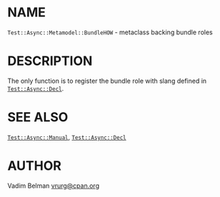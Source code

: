 NAME
====



`Test::Async::Metamodel::BundleHOW` - metaclass backing bundle roles

DESCRIPTION
===========



The only function is to register the bundle role with slang defined in [`Test::Async::Decl`](https://github.com/vrurg/raku-Test-Async/blob/v0.1.900/docs/md/Test/Async/Decl.md).

SEE ALSO
========

[`Test::Async::Manual`](https://github.com/vrurg/raku-Test-Async/blob/v0.1.900/docs/md/Test/Async/Manual.md), [`Test::Async::Decl`](https://github.com/vrurg/raku-Test-Async/blob/v0.1.900/docs/md/Test/Async/Decl.md)

AUTHOR
======

Vadim Belman <vrurg@cpan.org>

